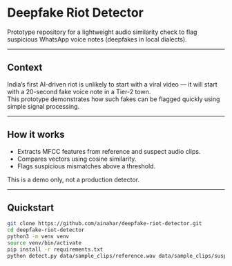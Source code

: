 # Deepfake Riot Detector

Prototype repository for a lightweight audio similarity check to flag suspicious WhatsApp voice notes (deepfakes in local dialects).

---

## Context
India’s first AI-driven riot is unlikely to start with a viral video — it will start with a 20-second fake voice note in a Tier-2 town.  
This prototype demonstrates how such fakes can be flagged quickly using simple signal processing.

---

## How it works
- Extracts MFCC features from reference and suspect audio clips.  
- Compares vectors using cosine similarity.  
- Flags suspicious mismatches above a threshold.  

This is a demo only, not a production detector.

---

## Quickstart

```bash
git clone https://github.com/ainahar/deepfake-riot-detector.git
cd deepfake-riot-detector
python3 -m venv venv
source venv/bin/activate
pip install -r requirements.txt
python detect.py data/sample_clips/reference.wav data/sample_clips/suspect.wav
